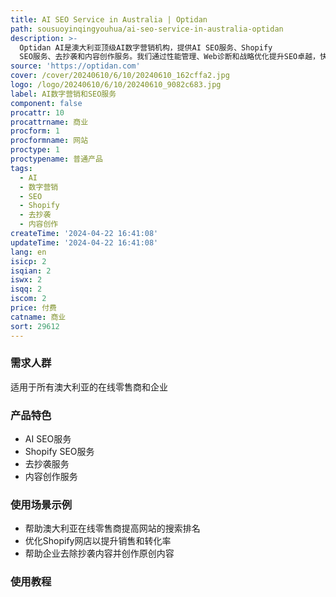 ```yaml
---
title: AI SEO Service in Australia | Optidan
path: sousuoyinqingyouhua/ai-seo-service-in-australia-optidan
description: >-
  Optidan AI是澳大利亚顶级AI数字营销机构，提供AI SEO服务、Shopify
  SEO服务、去抄袭和内容创作服务。我们通过性能管理、Web诊断和战略优化提升SEO卓越，快速增长您的在线业务。
source: 'https://optidan.com'
cover: /cover/20240610/6/10/20240610_162cffa2.jpg
logo: /logo/20240610/6/10/20240610_9082c683.jpg
label: AI数字营销和SEO服务
component: false
procattr: 10
procattrname: 商业
procform: 1
procformname: 网站
proctype: 1
proctypename: 普通产品
tags:
  - AI
  - 数字营销
  - SEO
  - Shopify
  - 去抄袭
  - 内容创作
createTime: '2024-04-22 16:41:08'
updateTime: '2024-04-22 16:41:08'
lang: en
isicp: 2
isqian: 2
iswx: 2
isqq: 2
iscom: 2
price: 付费
catname: 商业
sort: 29612
---
```




### 需求人群
适用于所有澳大利亚的在线零售商和企业

### 产品特色
* AI SEO服务
* Shopify SEO服务
* 去抄袭服务
* 内容创作服务

### 使用场景示例
* 帮助澳大利亚在线零售商提高网站的搜索排名
* 优化Shopify网店以提升销售和转化率
* 帮助企业去除抄袭内容并创作原创内容

### 使用教程


  
